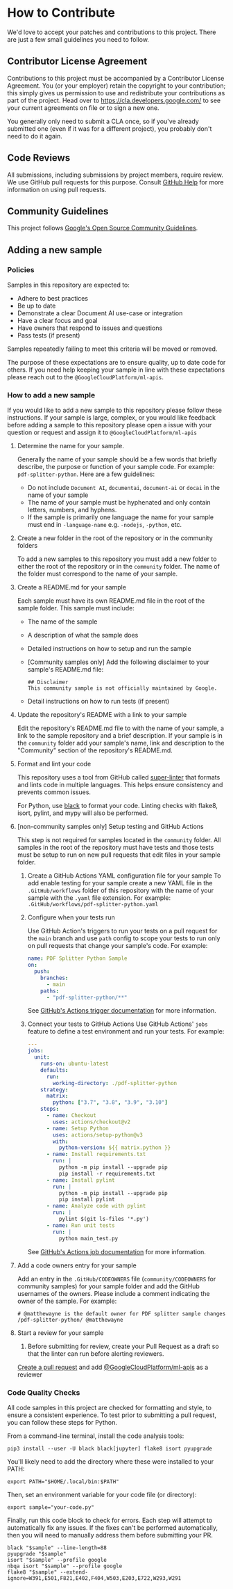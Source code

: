 # How to Contribute

We'd love to accept your patches and contributions to this project. There are
just a few small guidelines you need to follow.

## Contributor License Agreement

Contributions to this project must be accompanied by a Contributor License
Agreement. You (or your employer) retain the copyright to your contribution;
this simply gives us permission to use and redistribute your contributions as
part of the project. Head over to <https://cla.developers.google.com/> to see
your current agreements on file or to sign a new one.

You generally only need to submit a CLA once, so if you've already submitted one
(even if it was for a different project), you probably don't need to do it
again.

## Code Reviews

All submissions, including submissions by project members, require review. We
use GitHub pull requests for this purpose. Consult
[GitHub Help](https://help.GitHub.com/articles/about-pull-requests/) for more
information on using pull requests.

## Community Guidelines

This project follows
[Google's Open Source Community Guidelines](https://opensource.google/conduct/).

## Adding a new sample

### Policies

Samples in this repository are expected to:

- Adhere to best practices
- Be up to date
- Demonstrate a clear Document AI use-case or integration
- Have a clear focus and goal
- Have owners that respond to issues and questions
- Pass tests (if present)

Samples repeatedly failing to meet this criteria will be moved or removed.

The purpose of these expectations are to ensure quality, up to date code for
others. If you need help keeping your sample in line with these expectations
please reach out to the `@GoogleCloudPlatform/ml-apis`.

### How to add a new sample

If you would like to add a new sample to this repository please follow these
instructions. If your sample is large, complex, or you would like feedback
before adding a sample to this repository please open a issue with your question or
request and assign it to `@GoogleCloudPlatform/ml-apis`

1. Determine the name for your sample.

   Generally the name of your sample should be a few words that briefly
   describe, the purpose or function of your sample code. For example:
   `pdf-splitter-python`. Here are a few guidelines:

   - Do not include `Document AI`, `documentai`, `document-ai` or `docai` in
     the name of your sample
   - The name of your sample must be hyphenated and only contain letters,
     numbers, and hyphens.
   - If the sample is primarily one language the name for your sample must
     end in `-language-name` e.g. `-nodejs`, `-python`, etc.

1. Create a new folder in the root of the repository or in the community folders

   To add a new samples to this repository you must add a new folder to either the
   root of the repository or in the `community` folder. The name of the folder must
   correspond to the name of your sample.

1. Create a README.md for your sample

   Each sample must have its own README.md file in the root of the sample
   folder. This sample must include:

   - The name of the sample
   - A description of what the sample does
   - Detailed instructions on how to setup and run the sample
   - [Community samples only] Add the following disclaimer to your sample's
     README.md file:

     ```text
     ## Disclaimer
     This community sample is not officially maintained by Google.
     ```

   - Detail instructions on how to run tests (if present)

1. Update the repository's README with a link to your sample

   Edit the repository's README.md file to with the name of your sample, a link to
   the sample repository and a brief description. If your sample is in the
   `community` folder add your sample's name, link and description to the
   "Community" section of the repository's README.md.

1. Format and lint your code

   This repository uses a tool from GitHub called [super-linter](https://GitHub.com/GitHub/super-linter) that
   formats and lints code in multiple languages. This helps ensure consistency and prevents common issues.

   For Python, use [black](https://GitHub.com/psf/black) to format your code.
   Linting checks with flake8, isort, pylint, and mypy will also be performed.

1. [non-community samples only] Setup testing and GitHub Actions

   This step is not required for samples located in the `community` folder. All
   samples in the root of the repository must have tests and those tests must be
   setup to run on new pull requests that edit files in your sample folder.

   1. Create a GitHub Actions YAML configuration file for your sample To add
      enable testing for your sample create a new YAML file in the
      `.GitHub/workflows` folder of this repository with the name of your sample
      with the `.yaml` file extension. For example:
      `.GitHub/workflows/pdf-splitter-python.yaml`

   1. Configure when your tests run

      Use GitHub Action's triggers to run your tests on a pull request for the
      `main` branch and use `path` config to scope your tests to run only on
      pull requests that change your sample's code. For example:

      ```yaml
      name: PDF Splitter Python Sample
      on:
        push:
          branches:
            - main
          paths:
            - "pdf-splitter-python/**"
      ```

      See
      [GitHub's Actions trigger documentation](https://docs.GitHub.com/en/actions/using-workflows/triggering-a-workflow)
      for more information.

   1. Connect your tests to GitHub Actions Use GitHub Actions' `jobs` feature
      to define a test environment and run your tests. For example:

      ```yaml
      ---
      jobs:
        unit:
          runs-on: ubuntu-latest
          defaults:
            run:
              working-directory: ./pdf-splitter-python
          strategy:
            matrix:
              python: ["3.7", "3.8", "3.9", "3.10"]
          steps:
            - name: Checkout
              uses: actions/checkout@v2
            - name: Setup Python
              uses: actions/setup-python@v3
              with:
                python-version: ${{ matrix.python }}
            - name: Install requirements.txt
              run: |
                python -m pip install --upgrade pip
                pip install -r requirements.txt
            - name: Install pylint
              run: |
                python -m pip install --upgrade pip
                pip install pylint
            - name: Analyze code with pylint
              run: |
                pylint $(git ls-files '*.py')
            - name: Run unit tests
              run: |
                python main_test.py
      ```

      See
      [GitHub's Actions job documentation](https://docs.GitHub.com/en/actions/using-jobs/using-jobs-in-a-workflow)
      for more information.

1. Add a code owners entry for your sample

   Add an entry in the `.GitHub/CODEOWNERS` file (`community/CODEOWNERS` for
   community samples) for your sample folder and add the GitHub usernames of
   the owners. Please include a comment indicating the owner of the sample. For
   example:

   ```text
   # @matthewayne is the default owner for PDF splitter sample changes
   /pdf-splitter-python/ @matthewayne
   ```

1. Start a review for your sample

   1. Before submitting for review, create your Pull Request as a draft so that the linter can run before alerting reviewers.

   [Create a pull request](https://docs.GitHub.com/en/pull-requests/collaborating-with-pull-requests/proposing-changes-to-your-work-with-pull-requests/creating-a-pull-request)
   and add
   [@GoogleCloudPlatform/ml-apis](https://GitHub.com/orgs/GoogleCloudPlatform/teams/ml-apis)
   as a reviewer

### Code Quality Checks

All code samples in this project are checked for formatting and style, to ensure a consistent experience.
To test prior to submitting a pull request, you can follow these steps for Python.

From a command-line terminal, install the code analysis tools:

```shell
pip3 install --user -U black black[jupyter] flake8 isort pyupgrade
```

You'll likely need to add the directory where these were installed to your PATH:

```shell
export PATH="$HOME/.local/bin:$PATH"
```

Then, set an environment variable for your code file (or directory):

```shell
export sample="your-code.py"
```

Finally, run this code block to check for errors. Each step will attempt to
automatically fix any issues. If the fixes can't be performed automatically,
then you will need to manually address them before submitting your PR.

```shell
black "$sample" --line-length=88
pyupgrade "$sample"
isort "$sample" --profile google
nbqa isort "$sample" --profile google
flake8 "$sample" --extend-ignore=W391,E501,F821,E402,F404,W503,E203,E722,W293,W291
```
